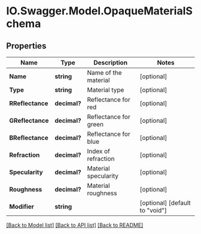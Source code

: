 # IO.Swagger.Model.OpaqueMaterialSchema
## Properties

Name | Type | Description | Notes
------------ | ------------- | ------------- | -------------
**Name** | **string** | Name of the material | [optional] 
**Type** | **string** | Material type | [optional] 
**RReflectance** | **decimal?** | Reflectance for red | [optional] 
**GReflectance** | **decimal?** | Reflectance for green | [optional] 
**BReflectance** | **decimal?** | Reflectance for blue | [optional] 
**Refraction** | **decimal?** | Index of refraction | [optional] 
**Specularity** | **decimal?** | Material specularity | [optional] 
**Roughness** | **decimal?** | Material roughness | [optional] 
**Modifier** | **string** |  | [optional] [default to "void"]

[[Back to Model list]](../README.md#documentation-for-models) [[Back to API list]](../README.md#documentation-for-api-endpoints) [[Back to README]](../README.md)

